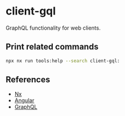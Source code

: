 # client-gql

GraphQL functionality for web clients.

## Print related commands

```bash
npx nx run tools:help --search client-gql:
```

## References

- [Nx](https://nx.dev)
- [Angular](https://angular.io)
- [GraphQL](https://graphql.org/)
